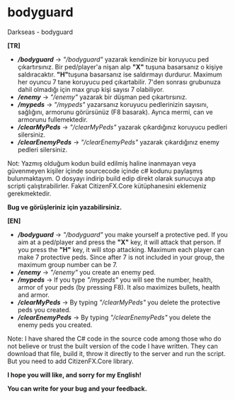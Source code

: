 # bodyguard
Darkseas - bodyguard <br/>

<b>[TR]</b> <br/>
- <b><i>/bodyguard</b></i> -> <i>"/bodyguard"</i> yazarak kendinize bir koruyucu ped çıkartırsınız. Bir ped/player'a nişan alıp <b>"X"</b> tuşuna basarsanız o kişiye saldıracaktır. <b>"H"</b>tuşuna basarsanız ise saldırmayı durdurur. Maximum her oyuncu 7 tane koruyucu ped çıkartabilir. 7'den sonrası grubunuza dahil olmadığı için max grup kişi sayısı 7 olabiliyor.
- <b><i>/enemy</b></i> -> <i>"/enemy"</i> yazarak bir düşman ped çıkartırsınız.
- <b><i>/mypeds</b></i> -> <i>"/mypeds"</i> yazarsanız koruyucu pedlerinizin sayısını, sağlığını, armorunu görürsünüz (F8 basarak). Ayrıca mermi, can ve armorunu fullemektedir.
- <b><i>/clearMyPeds</b></i> -> <i>"/clearMyPeds"</i> yazarak çıkardığınız koruyucu pedleri silersiniz.
- <b><i>/clearEnemyPeds</b></i> -> <i>"/clearEnemyPeds"</i> yazarak çıkardığınız enemy pedleri silersiniz.

Not: Yazmış olduğum kodun build edilmiş haline inanmayan veya güvenmeyen kişiler içinde sourcecode içinde c# kodunu paylaşmış bulunmaktayım. O dosyayı indirip build edip direkt olarak sunucuya atıp scripti çalıştırabilirler. Fakat CitizenFX.Core kütüphanesini eklemeniz gerekmektedir.

<b>Bug ve görüşleriniz için yazabilirsiniz.</b>

<b>[EN]</b> <br/>
- <b><i>/bodyguard</b></i> -> <i>"/bodyguard"</i> you make yourself a protective ped. If you aim at a ped/player and press the <b>"X"</b> key, it will attack that person. If you press the <b>"H"</b> key, it will stop attacking. Maximum each player can make 7 protective peds. Since after 7 is not included in your group, the maximum group number can be 7.
- <b><i>/enemy</b></i> -> <i>"/enemy"</i> you create an enemy ped.
- <b><i>/mypeds</b></i> -> If you type <i>"/mypeds"</i> you will see the number, health, armor of your peds (by pressing F8). It also maximizes bullets, health and armor.
- <b><i>/clearMyPeds</b></i> -> By typing <i>"/clearMyPeds"</i> you delete the protective peds you created.
- <b><i>/clearEnemyPeds</b></i> -> By typing <i>"/clearEnemyPeds"</i> you delete the enemy peds you created.

Note: I have shared the C# code in the source code among those who do not believe or trust the built version of the code I have written. They can download that file, build it, throw it directly to the server and run the script. But you need to add CitizenFX.Core library.

<b>I hope you will like, and sorry for my English!</b>

<b>You can write for your bug and your feedback.</b>



